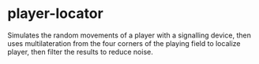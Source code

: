 # player-locator
Simulates the random movements of a player with a signalling device, then uses multilateration from the four corners of the playing field to localize player, then filter the results to reduce noise.
